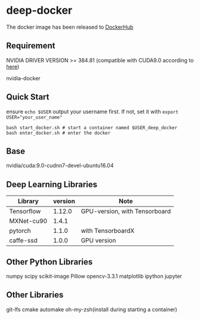 # deep-docker

The docker image has been released to [DockerHub](https://hub.docker.com/r/cheerss/deep-docker)

## Requirement

NVIDIA DRIVER VERSION >= 384.81 (compatible with CUDA9.0 according to [here](https://docs.nvidia.com/cuda/cuda-toolkit-release-notes/index.html))

nvidia-docker

## Quick Start

ensure `echo $USER` output your username first. If not, set it with `export USER="your_user_name"`

```
bash start_docker.sh # start a container named $USER_deep_docker
bash enter_docker.sh # enter the docker
```

## Base

nvidia/cuda:9.0-cudnn7-devel-ubuntu16.04

## Deep Learning Libraries

| Library     | version     | Note                          |
| ----------- | ----------- | ----------------------------- |
| Tensorflow  | 1.12.0      | GPU-version, with Tensorboard |
| MXNet-cu90 | 1.4.1       |                               |
| pytorch     | 1.1.0 | with TensorboardX             |
| caffe-ssd     | 1.0.0 | GPU version             |

## Other Python Libraries

numpy scipy scikit-image Pillow opencv-3.3.1 matplotlib ipython jupyter

## Other Libraries

git-lfs cmake automake oh-my-zsh(install during starting a container)

